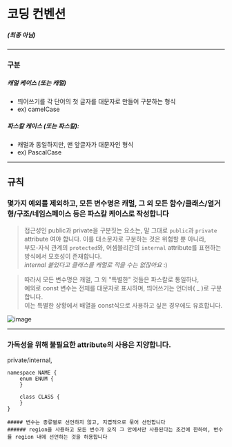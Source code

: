 # 코딩 컨벤션
##### (최종 아님)
---

### 구분
##### 캐멀 케이스 (또는 캐멀)
- 띄어쓰기를 각 단어의 첫 글자를 대문자로 만들어 구분하는 형식
- ex) camelCase

##### 파스칼 케이스 (또는 파스칼):
-  캐멀과 동일하지만, 맨 앞글자가 대문자인 형식
- ex) PascalCase


---

## 규칙
### 몇가지 예외를 제외하고, 모든 변수명은 캐멀, 그 외 모든 함수/클래스/열거형/구조/네임스페이스 등은 파스칼 케이스로 작성합니다
> 접근성인 public과 private을 구분짓는 요소는, 말 그대로 `public`과 `private` attribute 여야 합니다.
> 이를 대소문자로 구분하는 것은 위험할 뿐 아니라,  
> 부모-자식 관계의 `protected`와, 어셈블리간의 `internal` attribute를 표현하는 방식에서 모호성이 존재합니다.  
> *internal 붙었다고 클래스를 캐멀로 적을 수는 없잖아요* :)
	
> 따라서 모든 변수명은 캐멀, 그 외 "특별한" 것들은 파스칼로 통일하나,  
> 예외로 const 변수는 전체를 대문자로 표시하며, 띄어쓰기는 언더바( _ )로 구분합니다.  
> 이는 특별한 상황에서 배열을 const식으로 사용하고 싶은 경우에도 유효합니다.

![image](https://github.com/user-attachments/assets/a7e1f1f0-efe5-4eef-961a-4cf5a031893f "예시")

---
### 가독성을 위해 불필요한 attribute의 사용은 지양합니다.
private/internal,
```
namespace NAME {
	enum ENUM {
	}

	class CLASS {
	}
}

##### 변수는 종류별로 선언하지 않고, 지엽적으로 묶어 선언합니다
###### region을 사용하고 모든 변수가 오직 그 안에서만 사용된다는 조건에 한하여, 변수를 region 내에 선언하는 것을 허용합니다 
